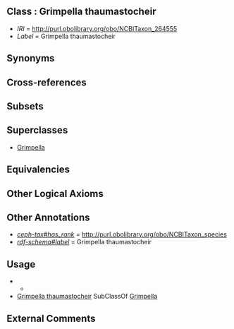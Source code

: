 
## Class : Grimpella thaumastocheir

 * *IRI* = http://purl.obolibrary.org/obo/NCBITaxon_264555
 * *Label* = Grimpella thaumastocheir

## Synonyms


## Cross-references


## Subsets


## Superclasses

 * [Grimpella](../../NCBITaxon/54/NCBITaxon_264554.md)

## Equivalencies


## Other Logical Axioms


## Other Annotations

 * *[ceph-tax#has_rank](../../ceph-tax#has/nk/ceph-tax#has_rank.md)* = http://purl.obolibrary.org/obo/NCBITaxon_species
 * *[rdf-schema#label](../../el/rdf-schema#label.md)* = Grimpella thaumastocheir

## Usage

 * -
 * [Grimpella thaumastocheir](../../NCBITaxon/55/NCBITaxon_264555.md) SubClassOf [Grimpella](../../NCBITaxon/54/NCBITaxon_264554.md)

## External Comments

